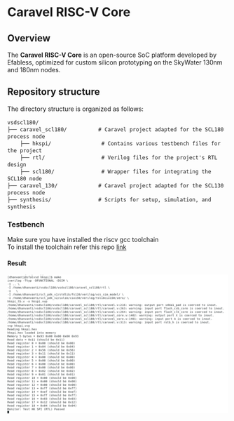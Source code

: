 # Caravel RISC-V Core

## Overview

The **Caravel RISC-V Core** is an open-source SoC platform developed by Efabless, optimized for custom silicon prototyping on the SkyWater 130nm and 180nm nodes. 

## Repository structure
The directory structure is organized as follows:


```
vsdscl180/
├── caravel_scl180/          # Caravel project adapted for the SCL180 process node
    ├── hkspi/                # Contains various testbench files for the project
    ├── rtl/                  # Verilog files for the project's RTL design
    ├── scl180/               # Wrapper files for integrating the SCL180 node
├── caravel_130/             # Caravel project adapted for the SCL130 process node
├── synthesis/               # Scripts for setup, simulation, and synthesis
```

### Testbench 
Make sure you have installed the riscv gcc toolchain\
To install the toolchain refer this repo [link](https://github.com/riscv-collab/riscv-gnu-toolchain)

#### Result
![images](../images/caraval/make.png)
